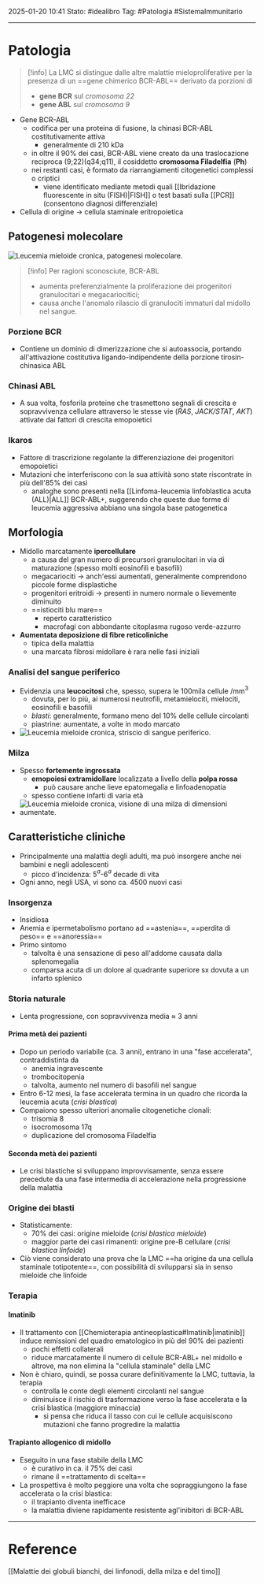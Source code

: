2025-01-20 10:41
Stato: #idealibro 
Tag: #Patologia #SistemaImmunitario 

---
# Patologia
>[!info]
> La LMC si distingue dalle altre malattie mieloproliferative per la presenza di un ==gene chimerico BCR-ABL== derivato da porzioni di
>- **gene BCR** sul *cromosoma 22*
>- **gene ABL** sul *cromosoma 9*
- Gene BCR-ABL
	- codifica per una proteina di fusione, la chinasi BCR-ABL costitutivamente attiva
		- generalmente di 210 kDa
	- in oltre il 90% dei casi, BCR-ABL viene creato da una traslocazione reciproca (9;22)(q34;q11), il cosiddetto **cromosoma Filadelfia** (**Ph**)
	- nei restanti casi, è formato da riarrangiamenti citogenetici complessi o criptici
		- viene identificato mediante metodi quali [[Ibridazione fluorescente in situ (FISH)|FISH]] o test basati sulla [[PCR]] (consentono diagnosi differenziale)
- Cellula di origine → cellula staminale eritropoietica
## Patogenesi molecolare
![Leucemia mieloide cronica, patogenesi molecolare.](https://i.imgur.com/oOTHGwe.png)
>[!info]
>Per ragioni sconosciute, BCR-ABL
>- aumenta preferenzialmente la proliferazione dei progenitori granulocitari e megacariocitici;
>- causa anche l'anomalo rilascio di granulociti immaturi dal midollo nel sangue.
### Porzione BCR
- Contiene un dominio di dimerizzazione che si autoassocia, portando all'attivazione costitutiva ligando-indipendente della porzione tirosin-chinasica ABL
### Chinasi ABL
- A sua volta, fosforila proteine che trasmettono segnali di crescita e sopravvivenza cellulare attraverso le stesse vie (*RAS*, *JACK/STAT*, *AKT*) attivate dai fattori di crescita emopoietici
### Ikaros
- Fattore di trascrizione regolante la differenziazione dei progenitori emopoietici
- Mutazioni che interferiscono con la sua attività sono state riscontrate in più dell'85% dei casi
	- analoghe sono presenti nella [[Linfoma-leucemia linfoblastica acuta (ALL)|ALL]] BCR-ABL+, suggerendo che queste due forme di leucemia aggressiva abbiano una singola base patogenetica
## Morfologia
- Midollo marcatamente **ipercellulare**
	- a causa del gran numero di precursori granulocitari in via di maturazione (spesso molti eosinofili e basofili)
	- megacariociti → anch'essi aumentati, generalmente comprendono piccole forme displastiche
	- progenitori eritroidi → presenti in numero normale o lievemente diminuito
	- ==istiociti blu mare==
		- reperto caratteristico
		- macrofagi con abbondante citoplasma rugoso verde-azzurro
- **Aumentata deposizione di fibre reticoliniche**
	- tipica della malattia
	- una marcata fibrosi midollare è rara nelle fasi iniziali
### Analisi del sangue periferico
- Evidenzia una **leucocitosi** che, spesso, supera le 100mila cellule /mm$^3$
	- dovuta, per lo più, ai numerosi neutrofili, metamielociti, mielociti, eosinofili e basofili
	- *blasti*: generalmente, formano meno del 10% delle cellule circolanti
	- piastrine: aumentate, a volte in modo marcato
- ![Leucemia mieloide cronica, striscio di sangue periferico.](https://i.imgur.com/ogoHV4u.png)
### Milza
- Spesso **fortemente ingrossata**
	- **emopoiesi extramidollare** localizzata a livello della **polpa rossa**
		- può causare anche lieve epatomegalia e linfoadenopatia
	- spesso contiene infarti di varia età
- ![Leucemia mieloide cronica, visione di una milza di dimensioni aumentate.](https://i.imgur.com/zny9jd5.png)
## Caratteristiche cliniche
- Principalmente una malattia degli adulti, ma può insorgere anche nei bambini e negli adolescenti
	- picco d'incidenza: 5$^a$-6$^a$ decade di vita
- Ogni anno, negli USA, vi sono ca. 4500 nuovi casi
### Insorgenza
- Insidiosa
- Anemia e ipermetabolismo portano ad ==astenia==, ==perdita di peso== e ==anoressia==
- Primo sintomo
	- talvolta è una sensazione di peso all'addome causata dalla splenomegalia
	- comparsa acuta di un dolore al quadrante superiore sx dovuta a un infarto splenico
### Storia naturale
- Lenta progressione, con sopravvivenza media ≈ 3 anni
#### Prima metà dei pazienti
- Dopo un periodo variabile (ca. 3 anni), entrano in una "fase accelerata", contraddistinta da
	- anemia ingravescente
	- trombocitopenia
	- talvolta, aumento nel numero di basofili nel sangue
- Entro 6-12 mesi, la fase accelerata termina in un quadro che ricorda la leucemia acuta (*crisi blastica*)
- Compaiono spesso ulteriori anomalie citogenetiche clonali:
	- trisomia 8
	- isocromosoma 17q
	- duplicazione del cromosoma Filadelfia
#### Seconda metà dei pazienti
- Le crisi blastiche si sviluppano improvvisamente, senza essere precedute da una fase intermedia di accelerazione nella progressione della malattia
### Origine dei blasti
- Statisticamente:
	- 70% dei casi: origine mieloide (*crisi blastica mieloide*)
	- maggior parte dei casi rimanenti: origine pre-B cellulare (*crisi blastica linfoide*)
- Ciò viene considerato una prova che la LMC ==ha origine da una cellula staminale totipotente==, con possibilità di svilupparsi sia in senso mieloide che linfoide
### Terapia
#### Imatinib
- Il trattamento con [[Chemioterapia antineoplastica#Imatinib|imatinib]] induce remissioni del quadro ematologico in più del 90% dei pazienti
	- pochi effetti collaterali
	- riduce marcatamente il numero di cellule BCR-ABL+ nel midollo e altrove, ma non elimina la "cellula staminale" della LMC
- Non è chiaro, quindi, se possa curare definitivamente la LMC, tuttavia, la terapia
	- controlla le conte degli elementi circolanti nel sangue
	- diminuisce il rischio di trasformazione verso la fase accelerata e la crisi blastica (maggiore minaccia)
		- si pensa che riduca il tasso con cui le cellule acquisiscono mutazioni che fanno progredire la malattia
#### Trapianto allogenico di midollo
- Eseguito in una fase stabile della LMC
	- è curativo in ca. il 75% dei casi
	- rimane il ==trattamento di scelta==
- La prospettiva è molto peggiore una volta che sopraggiungono la fase accelerata o la crisi blastica:
	- il trapianto diventa inefficace
	- la malattia diviene rapidamente resistente agl'inibitori di BCR-ABL









---
# Reference
[[Malattie dei globuli bianchi, dei linfonodi, della milza e del timo]]